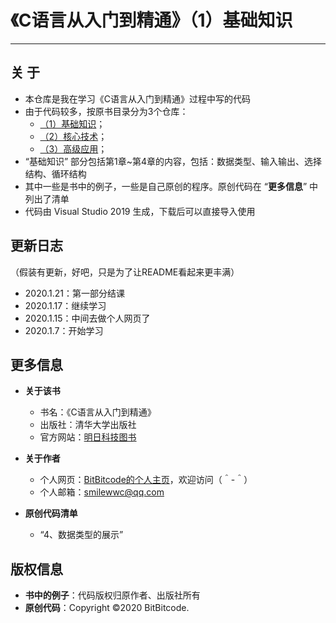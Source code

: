 # 《C语言从入门到精通》（1）基础知识
---


## 关  于
  + 本仓库是我在学习《C语言从入门到精通》过程中写的代码
  + 由于代码较多，按原书目录分为3个仓库：
    + [（1）基础知识](https://github.com/BitBitcode/Learning-C-1)；
    + [（2）核心技术](https://github.com/BitBitcode/Learning-C-2)；
    + [（3）高级应用](https://github.com/BitBitcode/Learning-C-3)；
  + “基础知识” 部分包括第1章~第4章的内容，包括：数据类型、输入输出、选择结构、循环结构
  + 其中一些是书中的例子，一些是自己原创的程序。原创代码在 “**更多信息**” 中列出了清单
  + 代码由 Visual Studio 2019 生成，下载后可以直接导入使用


## 更新日志
（假装有更新，好吧，只是为了让README看起来更丰满）
  + 2020.1.21：第一部分结课
  + 2020.1.17：继续学习
  + 2020.1.15：中间去做个人网页了
  + 2020.1.7：开始学习


## 更多信息
  + **关于该书**
    + 书名：《C语言从入门到精通》
    + 出版社：清华大学出版社
    + 官方网站：[明日科技图书](https://www.mingribook.com)
      
  + **关于作者**
    + 个人网页：[BitBitcode的个人主页](https://bitbitcode.github.io/)，欢迎访问（＾-＾）
    + 个人邮箱：smilewwc@qq.com

  + **原创代码清单**
    + “4、数据类型的展示”


## 版权信息
  + **书中的例子**：代码版权归原作者、出版社所有
  + **原创代码**：Copyright ©2020 BitBitcode.
